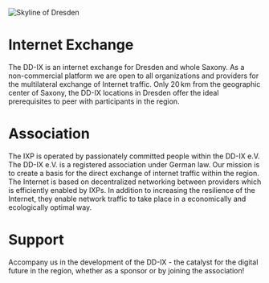 ![Skyline of Dresden](dd-skyline.webp)

# Internet Exchange

The DD-IX is an internet exchange for Dresden and whole Saxony. As a non-commercial platform
we are open to all organizations and providers for the multilateral exchange of Internet traffic.
Only 20 km from the geographic center of Saxony, the DD-IX locations in Dresden offer the ideal
prerequisites to peer with participants in the region.


# Association

The IXP is operated by passionately committed people within the DD-IX e.V. The DD-IX e.V. is a registered
association under German law. Our mission is to create a basis for the direct exchange of internet traffic
within the region. The Internet is based on decentralized networking between providers which is efficiently enabled by IXPs. In addition to increasing the resilience of the Internet, they enable network traffic to take place in a economically and ecologically optimal way.

# Support

Accompany us in the development of the DD-IX - the catalyst for the digital future in the region,
whether as a sponsor or by joining the association!
